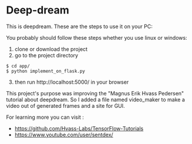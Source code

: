 # Deep-dream
This is deepdream. These are the steps to use it on your PC:

You probably should follow these steps whether you use linux or windows:
1. clone or download the project
2. go to the project directory
```
$ cd app/
$ python implement_on_flask.py
```
3. then run http://localhost:5000/ in your browser

This project's purpose was improving the "Magnus Erik Hvass Pedersen" tutorial about deepdream.
So I added a file named video_maker to make a video out of generated frames and a site for GUI.

For learning more you can visit :

- https://github.com/Hvass-Labs/TensorFlow-Tutorials
- https://www.youtube.com/user/sentdex/
